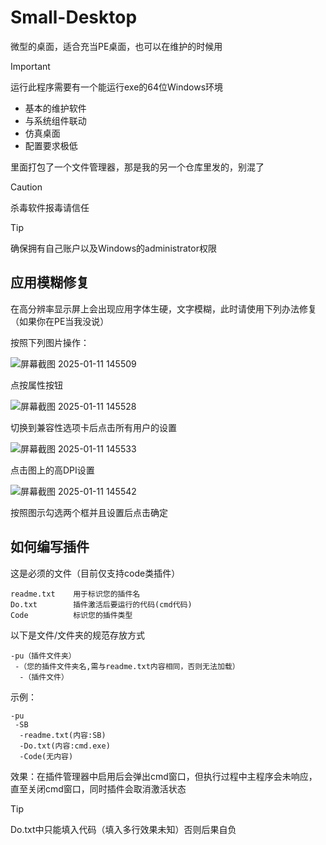 # Small-Desktop
微型的桌面，适合充当PE桌面，也可以在维护的时候用

> [!IMPORTANT]
> 运行此程序需要有一个能运行exe的64位Windows环境

+ 基本的维护软件
+ 与系统组件联动
+ 仿真桌面
+ 配置要求极低

里面打包了一个文件管理器，那是我的另一个仓库里发的，别混了

> [!CAUTION]
> 杀毒软件报毒请信任

> [!TIP]
> 确保拥有自己账户以及Windows的administrator权限

## 应用模糊修复
在高分辨率显示屏上会出现应用字体生硬，文字模糊，此时请使用下列办法修复（如果你在PE当我没说）

按照下列图片操作：

![屏幕截图 2025-01-11 145509](https://github.com/user-attachments/assets/a7fe1a20-84ab-4708-9bf4-d313df940c28)

点按属性按钮

![屏幕截图 2025-01-11 145528](https://github.com/user-attachments/assets/08e0b82c-a4cc-4678-b4e5-67199bab5d8f)

切换到兼容性选项卡后点击所有用户的设置

![屏幕截图 2025-01-11 145533](https://github.com/user-attachments/assets/c0006014-f411-48cf-8443-4b854d3093bc)

点击图上的高DPI设置

![屏幕截图 2025-01-11 145542](https://github.com/user-attachments/assets/f8e91e3d-b17a-4bce-a135-6e80facb722a)

按照图示勾选两个框并且设置后点击确定

## 如何编写插件
这是必须的文件（目前仅支持code类插件）
```
readme.txt    用于标识您的插件名
Do.txt        插件激活后要运行的代码(cmd代码)
Code          标识您的插件类型
```

以下是文件/文件夹的规范存放方式
```
-pu（插件文件夹）
 -（您的插件文件夹名,需与readme.txt内容相同，否则无法加载）
  -（插件文件）
```

示例：

```
-pu
 -SB
  -readme.txt(内容:SB)
  -Do.txt(内容:cmd.exe)
  -Code(无内容)
```

效果：在插件管理器中启用后会弹出cmd窗口，但执行过程中主程序会未响应，直至关闭cmd窗口，同时插件会取消激活状态

> [!TIP]
> Do.txt中只能填入代码（填入多行效果未知）否则后果自负